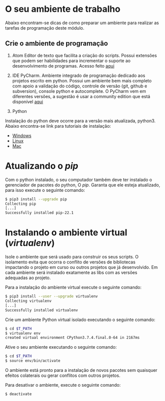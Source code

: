 # O seu ambiente de trabalho
Abaixo encontram-se dicas de como preparar um ambiente para realizar 
as tarefas de programação deste módulo.

## Crie o ambiente de programação

1. Atom
Editor de texto que facilita a criação do scripts. Possui 
extensões que podem ser habilidades para incrementar o 
suporte ao desenvolvimento de programas. Acesso feito [aqui](https://atom.io)

2. IDE PyCharm.
Ambiente integrado de programação dedicado aos projetos escrito em python. Possui um ambiente
bem mais completo com apoio a validação do código, controle de versão (git, github e subversion),
console python e autocomplete. O PyCharm vem em diferentes versões, a sugestão
é usar a community edition que está disponível [aqui](https://www.jetbrains.com/pycharm/download)

4. Python

Instalação do python deve ocorre para a versão mais atualizada, python3. Abaixo encontra-se link para tutoriais de instalação:

* [Windows](https://python.org.br/instalacao-windows/)
* [Linux](https://python.org.br/instalacao-linux/)
* [Mac](https://python.org.br/instalacao-mac/)


# Atualizando o *pip*

Com o python instalado, o seu computador também deve ter instalado o gerenciador de pacotes do python, O *pip*. Garanta que ele esteja atualizado, para isso execute o seguinte comando:

```bash
$ pip3 install --upgrade pip
Collecting pip
[...]
Successfully installed pip-22.1
```

# Instalando o ambiente virtual (*virtualenv*)

Isole o ambiente que será usado para construir os seus scripts. O isolamento evita que ocorra o conflito de versões de 
bibliotecas impactando o projeto em curso ou outros projetos que já desenvolvido. Em cada ambiente será instalado 
exatamente as libs com as versões adequadas ao projeto.

Para a instalação do ambiente virtual execute o seguinte comando:

```bash
$ pip3 install --user --upgrade virtualenv
Collecting virtualenv
[...]
Successfully installed virtualenv
```
Crie um ambiente Python virtual isolado executando o seguinte comando:

```bash
$ cd $T_PATH
$ virtualenv env
created virtual environment CPython3.7.4.final.0-64 in 2167ms
```
Ative o seu ambiente executando o seguinte comando:

```bash
$ cd $T_PATH
$ source env/bin/activate
```
O ambiente está pronto para a instalação de novos pacotes sem quaisquer efeitos colaterais ou gerar conflitos com outros 
projetos.

Para desativar o ambiente, execute o seguinte comando:

```bash
$ deactivate
```
